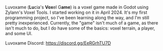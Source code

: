 Luvoxame (**Lu**cia's **Vox**el G**ame**) is a voxel game made in Godot using Zylann's Voxel Tools.
I started working on it in April 2024.
It's my first programming project, so I've been learning along the way, and I'm still pretty inexperienced.
Currently, the "game" isn't much of a game, as there isn't much to do, but I do have some of the basics: voxel terrain, a player, and some UI.

Luvoxame Discord: https://discord.gg/EeRGrhTU7D
